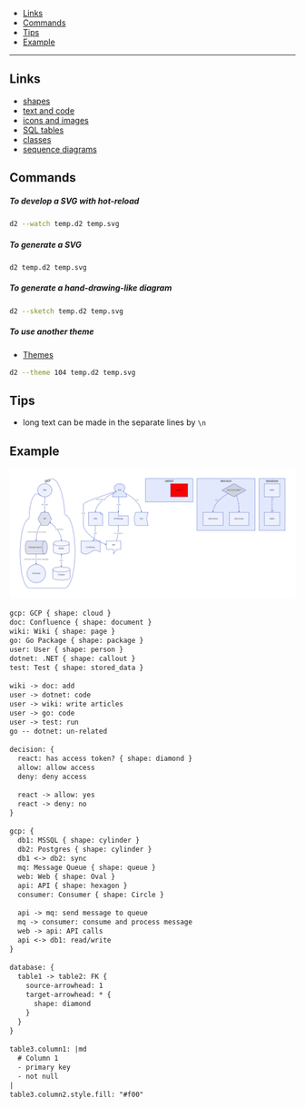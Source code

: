 - [Links](#links)
- [Commands](#commands)
- [Tips](#tips)
- [Example](#example)
____

## Links

- [shapes](https://d2lang.com/tour/shapes)
- [text and code](https://d2lang.com/tour/text)
- [icons and images](https://d2lang.com/tour/icons)
- [SQL tables](https://d2lang.com/tour/sql-tables)
- [classes](https://d2lang.com/tour/classes)
- [sequence diagrams](https://d2lang.com/tour/sequence-diagrams)

## Commands

##### To develop a SVG with hot-reload

```sh
d2 --watch temp.d2 temp.svg
```

##### To generate a SVG

```sh
d2 temp.d2 temp.svg
```

##### To generate a hand-drawing-like diagram

```sh
d2 --sketch temp.d2 temp.svg
```

##### To use another theme

- [Themes](https://github.com/terrastruct/d2/tree/master/d2themes)

```sh
d2 --theme 104 temp.d2 temp.svg
```

## Tips

- long text can be made in the separate lines by `\n`

## Example

![example](./images/d2.svg)

```d2
gcp: GCP { shape: cloud }
doc: Confluence { shape: document }
wiki: Wiki { shape: page }
go: Go Package { shape: package }
user: User { shape: person }
dotnet: .NET { shape: callout }
test: Test { shape: stored_data }

wiki -> doc: add
user -> dotnet: code
user -> wiki: write articles
user -> go: code
user -> test: run
go -- dotnet: un-related

decision: {
  react: has access token? { shape: diamond }
  allow: allow access
  deny: deny access

  react -> allow: yes
  react -> deny: no
}

gcp: {
  db1: MSSQL { shape: cylinder }
  db2: Postgres { shape: cylinder }
  db1 <-> db2: sync
  mq: Message Queue { shape: queue }
  web: Web { shape: Oval }
  api: API { shape: hexagon }
  consumer: Consumer { shape: Circle }

  api -> mq: send message to queue
  mq -> consumer: consume and process message
  web -> api: API calls
  api <-> db1: read/write
}

database: {
  table1 -> table2: FK {
    source-arrowhead: 1
    target-arrowhead: * {
      shape: diamond
    }
  }
}

table3.column1: |md
  # Column 1
  - primary key
  - not null
|
table3.column2.style.fill: "#f00"
```
